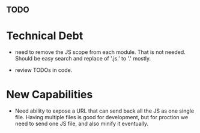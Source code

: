 ## TODO 

# Technical Debt

* need to remove the JS scope from each module. That is not needed. Should be easy search and replace of '.js.' to '.' mostly.

* review TODOs in code.

# New Capabilities

* Need ability to expose a URL that can send back all the JS as one single file. Having multiple files is good for development, but for proction we need to send one JS file, and also minify it eventually.